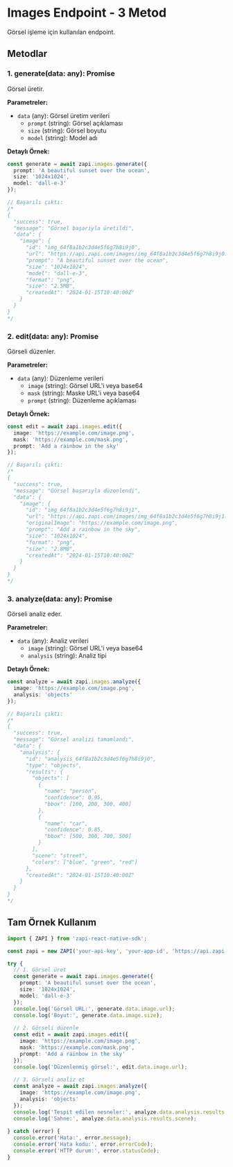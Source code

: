 # Images Endpoint - 3 Metod

Görsel işleme için kullanılan endpoint.

## Metodlar

### 1. generate(data: any): Promise<ApiResponse>
Görsel üretir.

**Parametreler:**
- `data` (any): Görsel üretim verileri
  - `prompt` (string): Görsel açıklaması
  - `size` (string): Görsel boyutu
  - `model` (string): Model adı

**Detaylı Örnek:**
```typescript
const generate = await zapi.images.generate({
  prompt: 'A beautiful sunset over the ocean',
  size: '1024x1024',
  model: 'dall-e-3'
});

// Başarılı çıktı:
/*
{
  "success": true,
  "message": "Görsel başarıyla üretildi",
  "data": {
    "image": {
      "id": "img_64f8a1b2c3d4e5f6g7h8i9j0",
      "url": "https://api.zapi.com/images/img_64f8a1b2c3d4e5f6g7h8i9j0.png",
      "prompt": "A beautiful sunset over the ocean",
      "size": "1024x1024",
      "model": "dall-e-3",
      "format": "png",
      "size": "2.5MB",
      "createdAt": "2024-01-15T10:40:00Z"
    }
  }
}
*/
```

### 2. edit(data: any): Promise<ApiResponse>
Görseli düzenler.

**Parametreler:**
- `data` (any): Düzenleme verileri
  - `image` (string): Görsel URL'i veya base64
  - `mask` (string): Maske URL'i veya base64
  - `prompt` (string): Düzenleme açıklaması

**Detaylı Örnek:**
```typescript
const edit = await zapi.images.edit({
  image: 'https://example.com/image.png',
  mask: 'https://example.com/mask.png',
  prompt: 'Add a rainbow in the sky'
});

// Başarılı çıktı:
/*
{
  "success": true,
  "message": "Görsel başarıyla düzenlendi",
  "data": {
    "image": {
      "id": "img_64f8a1b2c3d4e5f6g7h8i9j1",
      "url": "https://api.zapi.com/images/img_64f8a1b2c3d4e5f6g7h8i9j1.png",
      "originalImage": "https://example.com/image.png",
      "prompt": "Add a rainbow in the sky",
      "size": "1024x1024",
      "format": "png",
      "size": "2.8MB",
      "createdAt": "2024-01-15T10:40:00Z"
    }
  }
}
*/
```

### 3. analyze(data: any): Promise<ApiResponse>
Görseli analiz eder.

**Parametreler:**
- `data` (any): Analiz verileri
  - `image` (string): Görsel URL'i veya base64
  - `analysis` (string): Analiz tipi

**Detaylı Örnek:**
```typescript
const analyze = await zapi.images.analyze({
  image: 'https://example.com/image.png',
  analysis: 'objects'
});

// Başarılı çıktı:
/*
{
  "success": true,
  "message": "Görsel analizi tamamlandı",
  "data": {
    "analysis": {
      "id": "analysis_64f8a1b2c3d4e5f6g7h8i9j0",
      "type": "objects",
      "results": {
        "objects": [
          {
            "name": "person",
            "confidence": 0.95,
            "bbox": [100, 200, 300, 400]
          },
          {
            "name": "car",
            "confidence": 0.85,
            "bbox": [500, 300, 700, 500]
          }
        ],
        "scene": "street",
        "colors": ["blue", "green", "red"]
      },
      "createdAt": "2024-01-15T10:40:00Z"
    }
  }
}
*/
```

## Tam Örnek Kullanım

```typescript
import { ZAPI } from 'zapi-react-native-sdk';

const zapi = new ZAPI('your-api-key', 'your-app-id', 'https://api.zapi.com');

try {
  // 1. Görsel üret
  const generate = await zapi.images.generate({
    prompt: 'A beautiful sunset over the ocean',
    size: '1024x1024',
    model: 'dall-e-3'
  });
  console.log('Görsel URL:', generate.data.image.url);
  console.log('Boyut:', generate.data.image.size);
  
  // 2. Görseli düzenle
  const edit = await zapi.images.edit({
    image: 'https://example.com/image.png',
    mask: 'https://example.com/mask.png',
    prompt: 'Add a rainbow in the sky'
  });
  console.log('Düzenlenmiş görsel:', edit.data.image.url);
  
  // 3. Görseli analiz et
  const analyze = await zapi.images.analyze({
    image: 'https://example.com/image.png',
    analysis: 'objects'
  });
  console.log('Tespit edilen nesneler:', analyze.data.analysis.results.objects.length);
  console.log('Sahne:', analyze.data.analysis.results.scene);
  
} catch (error) {
  console.error('Hata:', error.message);
  console.error('Hata kodu:', error.errorCode);
  console.error('HTTP durum:', error.statusCode);
}
```
